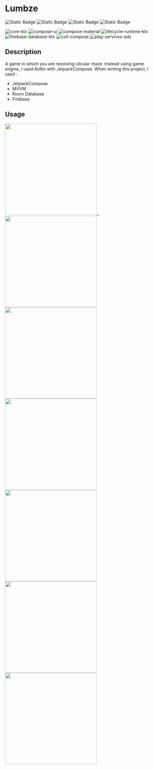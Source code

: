 # Lumbze
![Static Badge](https://img.shields.io/badge/jetpack_compose-1.3.0-green)
![Static Badge](https://img.shields.io/badge/compileSdk-33-blue)
![Static Badge](https://img.shields.io/badge/minSdkVersion-28-blue)
![Static Badge](https://img.shields.io/badge/targetSdkVersion-33-blue)

![core-ktx](https://img.shields.io/badge/androidx.core:core--ktx-1.9.0-yellow)
![compose-ui](https://img.shields.io/badge/androidx.compose.ui:ui-1.3.2-orange)
![compose-material](https://img.shields.io/badge/androidx.compose.material:material-1.3.1-orange)
![lifecycle-runtime-ktx](https://img.shields.io/badge/androidx.lifecycle:lifecycle--runtime--ktx-2.5.1-blue)
![firebase-database-ktx](https://img.shields.io/badge/com.google.firebase:firebase--database--ktx-20.1.0-red)
![coil-compose](https://img.shields.io/badge/io.coil--kt:coil--compose-2.2.2-purple)
![play-services-ads](https://img.shields.io/badge/com.google.android.gms:play--services--ads-21.4.0-red)

## Description
A game in which you are resolving cilcular maze. 
Instead using game engine, i used Kotlin with JetpackCompose. 
When writing this project, I used :
- JetpackCompose
- MVVM
- Room Database
- Firebase
## Usage
<p align="left">
  <a href="https://play.google.com/store/apps/details?id=com.voidsamuraj.lumbze">  
    <img src="https://user-images.githubusercontent.com/49106260/157001205-8efc5d81-936b-452e-9847-3191c7dd7794.png"  width="300"/>&nbsp;&nbsp;
  </a>
  <br/>
  
  <img src="https://user-images.githubusercontent.com/49106260/216027083-07fe4a60-9a99-4157-842f-6b837cca9154.png"  width="300"/>
  <img src="https://user-images.githubusercontent.com/49106260/216026973-41dffe6f-84f9-4e02-a1ff-7c2f542712ff.png"  width="300"/> 
  <img src="https://user-images.githubusercontent.com/49106260/216027036-eff72995-1fed-4b28-9cff-d1c961c70f84.png"  width="300"/>
  <img src="https://user-images.githubusercontent.com/49106260/216026996-69a706cb-02be-48e1-9f0e-9e348ca650ca.png"  width="300"/>
  <img src="https://user-images.githubusercontent.com/49106260/216027018-e61ed39e-14b5-45b1-8dcd-dc6eb2272c99.png"  width="300"/>
  <img src="https://user-images.githubusercontent.com/49106260/216027127-f0be76b0-ab33-4cc2-a00b-0382b4a6d16c.png"  width="300"/>


</p>
